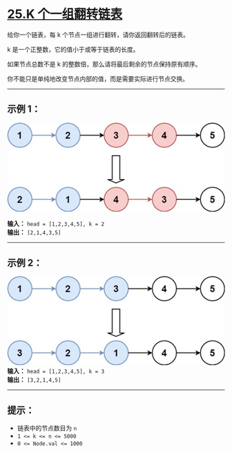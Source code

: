 # [25.K 个一组翻转链表](https://leetcode.cn/problems/reverse-nodes-in-k-group/description)

给你一个链表，每 k 个节点一组进行翻转，请你返回翻转后的链表。

k 是一个正整数，它的值小于或等于链表的长度。

如果节点总数不是 k 的整数倍，那么请将最后剩余的节点保持原有顺序。

你不能只是单纯地改变节点内部的值，而是需要实际进行节点交换。

---

## 示例 1：

![示例1](../images/25.K个一组翻转链表1.jpg)

**输入：** `head = [1,2,3,4,5], k = 2`  
**输出：** `[2,1,4,3,5]`

---

## 示例 2：

![示例2](../images/25.K个一组翻转链表2.jpg)
**输入：** `head = [1,2,3,4,5], k = 3`  
**输出：** `[3,2,1,4,5]`

---

## 提示：

- 链表中的节点数目为 `n`
- `1 <= k <= n <= 5000`
- `0 <= Node.val <= 1000` 